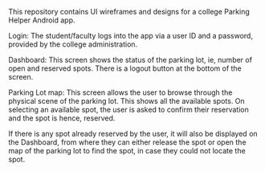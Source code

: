 This repository contains UI wireframes and designs for a college Parking Helper Android app.

Login: The student/faculty logs into the app via a user ID and a password, provided by the college administration. 

Dashboard: This screen shows the status of the parking lot, ie, number of open and reserved spots. There is a logout button at the bottom of the screen.

Parking Lot map: This screen allows the user to browse through the physical scene of the parking lot. This shows all the available spots.  On selecting an available spot, the user is asked to confirm their reservation and the spot is hence, reserved. 

If there is any spot already reserved by the user, it will also be displayed on the Dashboard, from where they can either release the spot or open the map of the parking lot to find the spot, in case they could not locate the spot.

